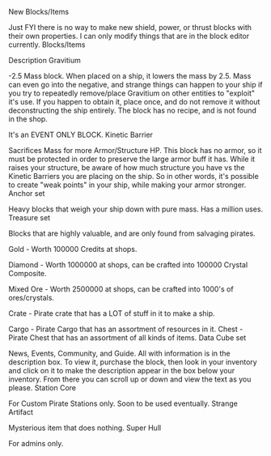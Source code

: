 
New Blocks/Items

Just FYI there is no way to make new shield, power, or thrust blocks with their own properties. I can only modify things that are in the block editor currently.
Blocks/Items
	
 Description
Gravitium
	
  -2.5 Mass block. When placed on a ship, it lowers the mass by 2.5. Mass can even go into the negative, and strange things can happen to your ship if you try to repeatedly remove/place Gravitium on other entities to "exploit" it's use. If you happen to obtain it, place once, and do not remove it without deconstructing the ship entirely. The block has no recipe, and is not found in the shop. 

It's an EVENT ONLY BLOCK.
Kinetic Barrier
	
 Sacrifices Mass for more Armor/Structure HP. This block has no armor, so it must be protected in order to preserve the large armor buff it has. While it raises your structure, be aware of how much structure you have vs the Kinetic Barriers you are placing on the ship. So in other words, it's possible to create "weak points" in your ship, while making your armor stronger.
Anchor set
	
  Heavy blocks that weigh your ship down with pure mass. Has a million uses.
Treasure set
	
  Blocks that are highly valuable, and are only found from salvaging pirates.

Gold - Worth 100000 Credits at shops.

Diamond - Worth 1000000 at shops, can be crafted into 100000 Crystal Composite.

Mixed Ore - Worth 2500000 at shops, can be crafted into 1000's of ores/crystals.

Crate - Pirate crate that has a LOT of stuff in it to make a ship.

Cargo - Pirate Cargo that has an assortment of resources in it.
Chest - Pirate Chest that has an assortment of all kinds of items.
Data Cube set
	
News, Events, Community, and Guide. All with information is in the description box. To view it, purchase the block, then look in your inventory and click on it to make the description appear in the box below your inventory. From there you can scroll up or down and view the text as you please.
Station Core
	
  For Custom Pirate Stations only. Soon to be used eventually.
Strange Artifact
	
  Mysterious item that does nothing.
Super Hull
	
  For admins only.
